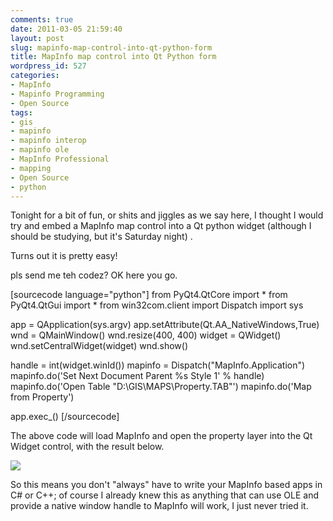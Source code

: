 ```yaml
---
comments: true
date: 2011-03-05 21:59:40
layout: post
slug: mapinfo-map-control-into-qt-python-form
title: MapInfo map control into Qt Python form
wordpress_id: 527
categories:
- MapInfo
- Mapinfo Programming
- Open Source
tags:
- gis
- mapinfo
- mapinfo interop
- mapinfo ole
- MapInfo Professional
- mapping
- Open Source
- python
---
```


Tonight for a bit of fun, or shits and jiggles as we say here, I thought I would try and embed a MapInfo map control into a Qt python widget (although I should be studying, but it's Saturday night) .

Turns out it is pretty easy!

pls send me teh codez? OK here you go.

[sourcecode language="python"]
from PyQt4.QtCore import *
from PyQt4.QtGui import *
from win32com.client import Dispatch
import sys

app = QApplication(sys.argv)
app.setAttribute(Qt.AA_NativeWindows,True)
wnd = QMainWindow()
wnd.resize(400, 400)
widget = QWidget()
wnd.setCentralWidget(widget)
wnd.show()

handle = int(widget.winId())
mapinfo = Dispatch("MapInfo.Application")
mapinfo.do('Set Next Document Parent %s Style 1' % handle)
mapinfo.do('Open Table "D:\GIS\MAPS\Property.TAB"')
mapinfo.do('Map from Property')

app.exec_()
[/sourcecode]

The above code will load MapInfo and open the property layer into the Qt Widget control, with the result below.

[![](http://woostuff.files.wordpress.com/2011/03/mapinfo.png)](http://woostuff.files.wordpress.com/2011/03/mapinfo.png)


So this means you don't "always" have to write your MapInfo based apps in C# or C++; of course I already knew this as anything that can use OLE and provide a native window handle to MapInfo will work, I just never tried it.
